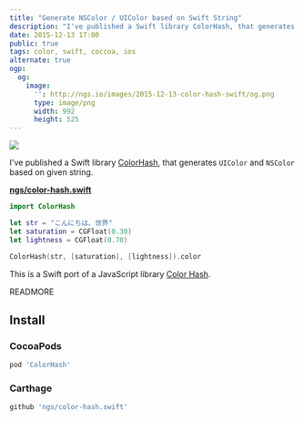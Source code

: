 ```yaml
---
title: "Generate NSColor / UIColor based on Swift String"
description: "I've published a Swift library ColorHash, that generates UIColor and NSColor based on given string."
date: 2015-12-13 17:00
public: true
tags: color, swift, coccoa, ios
alternate: true
ogp:
  og:
    image:
      '': http://ngs.io/images/2015-12-13-color-hash-swift/og.png
      type: image/png
      width: 992
      height: 525
---
```


![](images/2015-12-13-color-hash-swift/screen.gif)

I've published a Swift library [ColorHash], that generates `UIColor` and `NSColor` based on given string.

**[ngs/color-hash.swift]**

```swift
import ColorHash

let str = "こんにちは、世界"
let saturation = CGFloat(0.30)
let lightness = CGFloat(0.70)

ColorHash(str, [saturation], [lightness]).color
```

This is a Swift port of a JavaScript library [Color Hash](https://github.com/zenozeng/color-hash).

READMORE

Install
-------

### CocoaPods

```rb
pod 'ColorHash'
```

### Carthage

```rb
github 'ngs/color-hash.swift'
```


[ngs/color-hash.swift]: https://github.com/ngs/color-hash.swift
[ColorHash]: https://github.com/ngs/color-hash.swift
